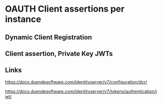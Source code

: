 # OAUTH Client assertions per instance

## Dynamic Client Registration

## Client assertion, Private Key JWTs

## Links

https://docs.duendesoftware.com/identityserver/v7/configuration/dcr/

https://docs.duendesoftware.com/identityserver/v7/tokens/authentication/jwt/